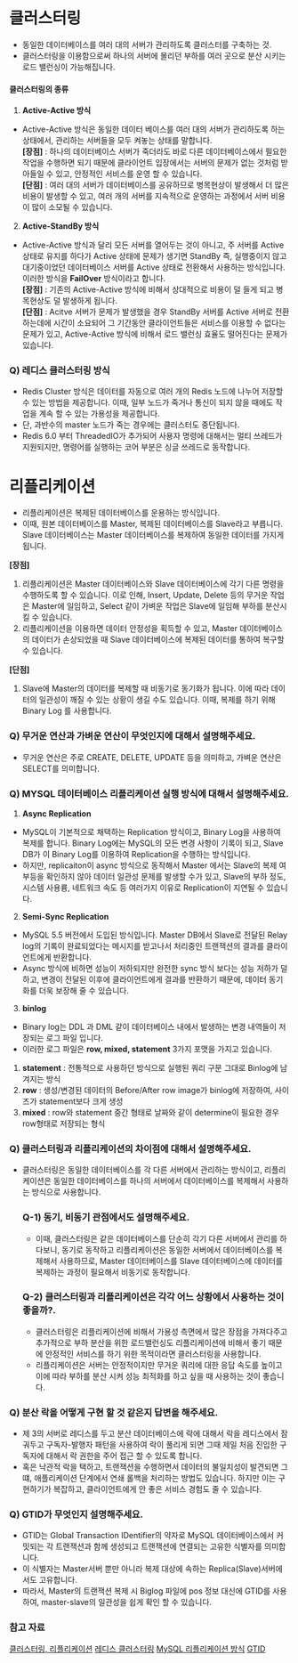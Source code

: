 # 클러스터링
  - 동일한 데이터베이스를 여러 대의 서버가 관리하도록 클러스터를 구축하는 것.
  - 클러스터링을 이용함으로써 하나의 서버에 몰리던 부하를 여러 곳으로 분산 시키는 로드 밸런싱이 가능해집니다.

#### 클러스터링의 종류
1. **Active-Active 방식**
  - Active-Active 방식은 동일한 데이터 베이스를 여러 대의 서버가 관리하도록 하는 상태에서, 관리하는 서버들을 모두 켜놓는 상태를 말합니다.   
  **[장점]** : 하나의 데이터베이스 서버가 죽더라도 바로 다른 데이터베이스에서 필요한 작업을 수행하면 되기 때문에 클라이언트 입장에서는 서버의 문제가 없는 것처럼 받아들일 수 있고, 안정적인 서비스를 운영 할 수 있습니다.   
  **[단점]** : 여러 대의 서버가 데이터베이스를 공유하므로 병목현상이 발생해서 더 많은 비용이 발생할 수 있고, 여러 개의 서버를 지속적으로 운영하는 과정에서 서버 비용이 많이 소모될 수 있습니다.
2. **Active-StandBy 방식**
  - Active-Active 방식과 달리 모든 서버를 열어두는 것이 아니고, 주 서버를 Active 상태로 유지를 하다가 Active 상태에 문제가 생기면 StandBy 즉, 실행중이지 않고 대기중이었던 데이터베이스 서버를 Active 상태로 전환해서 사용하는 방식입니다. 이러한 방식을 **FailOver** 방식이라고 합니다.   
  **[장점]** : 기존의 Active-Active 방식에 비해서 상대적으로 비용이 덜 들게 되고 병목현상도 덜 발생하게 됩니다.   
  **[단점]** : Acitve 서버가 문제가 발생했을 경우 StandBy 서버를 Active 서버로 전환하는데에 시간이 소요되어 그 기간동안 클라이언트들은 서비스를 이용할 수 없다는 문제가 있고, Active-Active 방식에 비해서 로드 밸런싱 효율도 떨어진다는 문제가 있습니다.

### Q) 레디스 클러스터링 방식
  - Redis Cluster 방식은 데이터를 자동으로 여러 개의 Redis 노드에 나누어 저장할 수 있는 방법을 제공합니다. 이때, 일부 노드가 죽거나 통신이 되지 않을 때에도 작업을 계속 할 수 있는 가용성을 제공합니다.
  - 단, 과반수의 master 노드가 죽는 경우에는 클러스터도 중단됩니다.
  - Redis 6.0 부터 ThreadedIO가 추가되어 사용자 명령에 대해서는 멀티 쓰레드가 지원되지만, 명령어를 실행하는 코어 부분은 싱글 쓰레드로 동작합니다. 

# 리플리케이션
  - 리플리케이션은 복제된 데이터베이스를 운용하는 방식입니다.
  - 이때, 원본 데이터베이스를 Master, 복제된 데이터베이스를 Slave라고 부릅니다. Slave 데이터베이스는 Master 데이터베이스를 복제하여 동일한 데이터를 가지게 됩니다.   

  **[장점]**
  1. 리플리케이션은 Master 데이터베이스와 Slave 데이터베이스에 각기 다른 명령을 수행하도록 할 수 있습니다. 이로 인해, Insert, Update, Delete 등의 무거운 작업은 Master에 일임하고, Select 같이 가벼운 작업은 Slave에 일임해 부하를 분산시킬 수 있습니다.
  2. 리플리케이션을 이용하면 데이터 안정성을 획득할 수 있고, Master 데이터베이스의 데이터가 손상되었을 때 Slave 데이터베이스에 복제된 데이터를 통하여 복구할 수 있습니다.   

  **[단점]**
  1. Slave에 Master의 데이터를 복제할 때 비동기로 동기화가 됩니다. 이에 따라 데이터의 일관성이 깨질 수 있는 상황이 생길 수도 있습니다. 이때, 복제를 하기 위해 Binary Log 를 사용합니다. 

### Q) 무거운 연산과 가벼운 연산이 무엇인지에 대해서 설명해주세요.
- 무거운 연산은 주로 CREATE, DELETE, UPDATE 등을 의미하고, 가벼운 연산은 SELECT를 의미합니다.

### Q) MYSQL 데이터베이스 리플리케이션 실행 방식에 대해서 설명해주세요.
  1. **Async Replication**
  - MySQL이 기본적으로 채택하는 Replication 방식이고, Binary Log을 사용하여 복제를 합니다. Binary Log에는 MySQL의 모든 변경 사항이 기록이 되고, Slave DB가 이 Binary Log를 이용하여 Replication을 수행하는 방식입니다. 
  - 하지만, replicaiton이 async 방식으로 동작해서 Master 에서는 Slave의 복제 여부등을 확인하지 않아 데이터 일관성 문제를 발생할 수가 있고, Slave의 부하 정도, 시스템 사용륭, 네트워크 속도 등 여러가지 이유로 Replication이 지연될 수 있습니다.

  2. **Semi-Sync Replication**
  - MySQL 5.5 버전에서 도입된 방식입니다. Master DB에서 Slave로 전달된 Relay log의 기록이 완료되었다는 메시지를 받고나서 처리중인 트랜잭션의 결과를 클라이언트에게 반환합니다.
  - Async 방식에 비하면 성능이 저하되지만 완전한 sync 방식 보다는 성능 저하가 덜하고, 변경이 전달된 이후에 클라이언트에게 결과를 반환하기 때문에, 데이터 동기화를 더욱 보장해 줄 수 있습니다.

  3. **binlog**
  - Binary log는 DDL 과 DML 같이 데이터베이스 내에서 발생하는 변경 내역들이 저장되는 로그 파일 입니다.
  - 이러한 로그 파일은 **row, mixed, statement** 3가지 포맷을 가지고 있습니다.
  1. **statement** : 전통적으로 사용하던 방식으로 실행된 쿼리 구문 그대로 Binlog에 남겨지는 방식
  2. **row** : 생성/변경된 데이터의 Before/After row image가 binlog에 저장하여, 사이즈가 statement보다 크게 생성
  3. **mixed** : row와 statement 중간 형태로 날짜와 같이 determine이 필요한 경우 row형태로 저장되는 형식 

### Q) 클러스터링과 리플리케이션의 차이점에 대해서 설명해주세요.
- 클러스터링은 동일한 데이터베이스를 각 다른 서버에서 관리하는 방식이고, 리플리케이션은 동일한 데이터베이스를 하나의 서버에서 데이터베이스를 복제해서 사용하는 방식으로 사용합니다.
  ### Q-1) 동기, 비동기 관점에서도 설명해주세요.
  - 이때, 클러스터링은 같은 데이터베이스를 단순히 각기 다른 서버에서 관리를 하다보니, 동기로 동작하고 리플리케이션은 동일한 서버에서 데이터베이스를 복제해서 사용하므로, Master 데이터베이스를 Slave 데이터베이스에 데이터를 복제하는 과정이 필요해서 비동기로 동작합니다.

  ### Q-2) 클러스터링과 리플리케이션은 각각 어느 상황에서 사용하는 것이 좋을까?.
  - 클러스터링은 리플리케이션에 비해서 가용성 측면에서 많은 장점을 가져다주고 추가적으로 부하 분산을 위한 로드밸런싱도 리플리케이션에 비해서 좋기 때문에 안정적인 서비스를 하기 위한 목적이라면 클러스터링을 사용합니다.
  - 리플리케이션은 서버는 안정적이지만 무거운 쿼리에 대한 응답 속도를 높이고 이에 따라 부하를 분산 시켜 성능 최적화를 하고 싶을 때 사용하는 것이 좋습니다.

### Q) 분산 락을 어떻게 구현 할 것 같은지 답변을 해주세요.
  - 제 3의 서버로 레디스를 두고 분산 데이터베이스에 락에 대해서 락을 레디스에서 잠궈두고 구독자-발행자 패턴을 사용하여 락이 풀리게 되면 그때 제일 처음 진입한 구독자에 대해서 락 권한을 주어 접근 할 수 있도록 합니다.
  - 혹은 낙관적 락을 택하고, 트랜잭션을 수행하면서 데이터의 불일치성이 발견되면 그 떄, 애플리케이션 단계에서 연쇄 롤백을 처리하는 방법도 있습니다. 하지만 이는 구현하기가 복잡하고, 클라이언트에게 안 좋은 서비스 경험도 줄 수 있습니다. 

### Q) GTID가 무엇인지 설명해주세요.
- GTID는 Global Transaction IDentifier의 약자로 MySQL 데이터베이스에서 커밋되는 각 트랜잭션과 함께 생성되고 트랜잭션에 연결되는 고유한 식별자를 의미합니다.
- 이 식별자는 Master서버 뿐만 아니라 복제 대상에 속하는 Replica(Slave)서버에서도 고유합니다.
- 따라서, Master의 트랜잭션 복제 시 Biglog 파일에 pos 정보 대신에 GTID를 사용하여, master-slave의 일관성을 쉽게 확인 할 수 있습니다.

### 참고 자료
[클러스터링, 리플리케이션](https://code-lab1.tistory.com/205)
[레디스 클러스터링](https://velog.io/@tngusqkr1/Redis-cluster-%EC%84%A4%EC%A0%95-1)
[MySQL 리플리케이션 방식](https://hoing.io/archives/3111)
[GTID](https://hoing.io/archives/18445)
